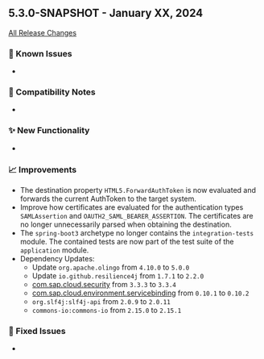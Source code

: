 ## 5.3.0-SNAPSHOT - January XX, 2024

[All Release Changes](https://github.com/SAP/cloud-sdk-java/releases/tag/rel%2F5.X.0)

### 🚧 Known Issues

-

### 🔧 Compatibility Notes

- 

### ✨ New Functionality

- 

### 📈 Improvements

- The destination property `HTML5.ForwardAuthToken` is now evaluated and forwards the current AuthToken to the target system.
- Improve how certificates are evaluated for the authentication types `SAMLAssertion` and `OAUTH2_SAML_BEARER_ASSERTION`.
  The certificates are no longer unnecessarily parsed when obtaining the destination.
- The `spring-boot3` archetype no longer contains the `integration-tests` module. The contained tests are now part of the test suite of the `application` module.
- Dependency Updates:
  - Update `org.apache.olingo` from `4.10.0` to `5.0.0`
  - Update `io.github.resilience4j` from `1.7.1` to `2.2.0`
  - [com.sap.cloud.security](https://github.com/SAP/cloud-security-xsuaa-integration) from `3.3.3` to `3.3.4`
  - [com.sap.cloud.environment.servicebinding](https://github.com/SAP/btp-environment-variable-access) from `0.10.1` to `0.10.2` 
  - `org.slf4j:slf4j-api` from `2.0.9` to `2.0.11`
  - `commons-io:commons-io` from `2.15.0` to `2.15.1`

### 🐛 Fixed Issues

- 
